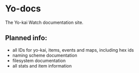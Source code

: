 # Yo-docs

The Yo-kai Watch documentation site. 

## Planned info:

- all IDs for yo-kai, items, events and maps, including hex ids
- naming scheme documentation
- filesystem documentation
- all stats and item information
